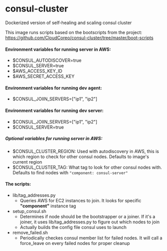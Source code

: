# consul-cluster
Dockerized version of self-healing and scaling consul cluster

This image runs scripts based on the bootscripts from the project: https://github.com/CloudCoreo/consul-cluster/tree/master/boot-scripts

#### Environment variables for running server in AWS:
- $CONSUL_AUTODISCOVER=true
- $CONSUL_SERVER=true
- $AWS_ACCESS_KEY_ID
- $AWS_SECRET_ACCESS_KEY

#### Environment variables for running dev agent:
- $CONSUL_JOIIN_SERVERS=["ip1", "ip2"]

#### Environment variables for running dev server:
- $CONSUL_JOIIN_SERVERS=["ip1", "ip2"]
- $CONSUL_SERVER=true

##### Optional variables for running server in AWS:
- $CONSUL_CLUSTER_REGION: Used with autodiscovery in AWS, this is which region to check for other consul nodes. 
  Defaults to image's current region
- $CONSUL_CLUSTER_TAG: What tag to look for other consul nodes with. Defaults to find nodes with `"component: consul-server"`

#### The scripts:
  * lib/tag_addresses.py
    * Queries AWS for EC2 instances to join. It looks for specific **"component"** instance tag
  * setup_consul.sh
    * Determines if node should be the bootstrapper or a joiner. If it's a joiner, it uses lib/tag_addresses.py to figure
        out which nodes to join
    * Actually builds the config file consul uses to launch
  * remove_failed.sh
    * Periodically checkes consul member list for failed nodes. It will call a force_leave on every failed nodes for proper cleanup
